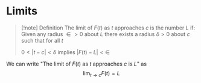 # Limits
>[!note] Definition
>The limit of $F(t)$ as $t$ approaches $c$ is the number $L$ if:
>Given any radius $\in > 0$ about $L$ there exists a radius $\delta > 0$ about $c$ such that for all $t$ 
>
>$0<|t-c|<\delta$ implies $|F(t)-L|<\in$

We can write "The limit of $F(t)$ as $t$ approaches $c$ is $L$" as 
$$
\lim_{t\to c}F(t)=L
$$
